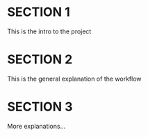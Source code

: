 # SECTION 1
This is the intro to the project
# SECTION 2
This is the general explanation of the workflow
# SECTION 3
More explanations...
